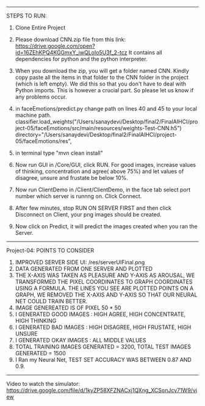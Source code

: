 --------------------------------------------------------------------------------
STEPS TO RUN:
1. Clone Entire Project
2. Please download CNN.zip file from this link:  https://drive.google.com/open?id=16ZEhKPQ4KGGmxY_iwQLoIo5U3f_2-tcz
It contains all dependencies for python and the python interpreter. 
3. When you download the zip, you will get a folder named CNN. Kindly copy paste all the items in that folder to the CNN folder in the project (which is left empty). We did this so that you don't have to deal with Python imports. This is however a crucial part. So please let us know if any problems occur. 
4. in faceEmotions/predict.py change path on lines 40 and 45 to your local machine path. 
classifier.load_weights("/Users/sanaydevi/Desktop/final2/FinalAIHCI/project-05/faceEmotions/src/main/resources/weights-Test-CNN.h5")
directory="/Users/sanaydevi/Desktop/final2/FinalAIHCI/project-05/faceEmotions/res",

5. in terminal type "mvn clean install"
6. Now run GUI in /Core/GUI, click RUN. For good images, increase values of thinking, concentration and agree( above 75%) and
 let values of disagree, unsure and frustate be below 10%.
7. Now run ClientDemo in /Client/ClientDemo, in the face tab select port number which server is runnng on. Click Connect.
8. After few minutes, stop RUN ON SERVER FIRST and then click Disconnect on Client, your png images should be created.
9. Now click on Predict, it will predict the images created when you ran the Server.


_____________________________________________________________________________________________________

Project-04: POINTS TO CONSIDER
1. IMPROVED SERVER SIDE UI: /res/serverUIFinal.png
2. DATA GENERATED FROM ONE SERVER AND PLOTTED
3. THE X-AXIS WAS TAKEN AS PLEASURE AND Y-AXIS AS AROUSAL, WE TRANSFORMED THE PIXEL COORDINATES TO GRAPH COORDINATES
USING A FORMULA. THE LINES YOU SEE ARE PLOTTED POINTS ON A GRAPH, WE REMOVED THE X-AXIS AND Y-AXIS SO THAT OUR NEURAL NET COULD TRAIN BETTER.
4. IMAGE GENEREATED IS OF PIXEL 50 * 50
5. I GENERATED GOOD IMAGES : HIGH AGREE, HIGH CONCENTRATE, HIGH THINKING
6. I GENERATED BAD IMAGES : HIGH DISAGREE, HIGH FRUSTATE, HIGH UNSURE
7. I GENERATED OKAY IMAGES : ALL MIDDLE VALUES
8. TOTAL TRAINING IMAGES GENERATED = 3200, TOTAL TEST IMAGES GENERATED = 1500
10. I Ran my Neural Net, TEST SET ACCURACY WAS BETWEEN 0.87 AND 0.9.


_____________________________________________________________________________________________________________

Video to watch the simulator: https://drive.google.com/file/d/1kyZP58XFZNACxj1QXng_XCSonJcv71W9/view
